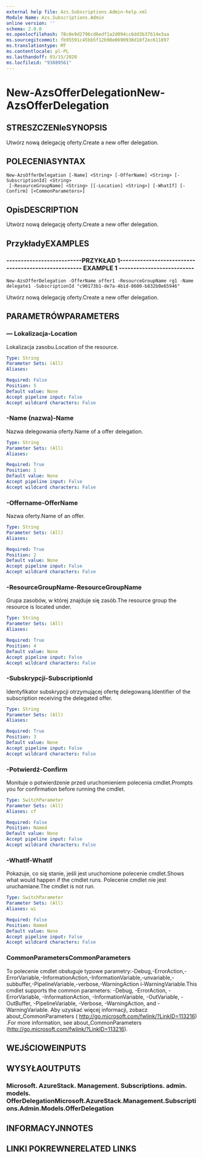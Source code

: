 ```yaml
---
external help file: Azs.Subscriptions.Admin-help.xml
Module Name: Azs.Subscriptions.Admin
online version: ''
schema: 2.0.0
ms.openlocfilehash: 78c0e9d2796cd6edf1a2d094cc6dd3b37614e3aa
ms.sourcegitcommit: fb95591c45bb5f12b98e0690938d18f2ec611897
ms.translationtype: MT
ms.contentlocale: pl-PL
ms.lasthandoff: 03/15/2020
ms.locfileid: "93889561"
---
```

# <span data-ttu-id="a1c39-101">New-AzsOfferDelegation</span><span class="sxs-lookup"><span data-stu-id="a1c39-101">New-AzsOfferDelegation</span></span>

## <span data-ttu-id="a1c39-102">STRESZCZENIe</span><span class="sxs-lookup"><span data-stu-id="a1c39-102">SYNOPSIS</span></span>
<span data-ttu-id="a1c39-103">Utwórz nową delegację oferty.</span><span class="sxs-lookup"><span data-stu-id="a1c39-103">Create a new offer delegation.</span></span>

## <span data-ttu-id="a1c39-104">POLECENIA</span><span class="sxs-lookup"><span data-stu-id="a1c39-104">SYNTAX</span></span>

```
New-AzsOfferDelegation [-Name] <String> [-OfferName] <String> [-SubscriptionId] <String>
 [-ResourceGroupName] <String> [[-Location] <String>] [-WhatIf] [-Confirm] [<CommonParameters>]
```

## <span data-ttu-id="a1c39-105">Opis</span><span class="sxs-lookup"><span data-stu-id="a1c39-105">DESCRIPTION</span></span>
<span data-ttu-id="a1c39-106">Utwórz nową delegację oferty.</span><span class="sxs-lookup"><span data-stu-id="a1c39-106">Create a new offer delegation.</span></span>

## <span data-ttu-id="a1c39-107">Przykłady</span><span class="sxs-lookup"><span data-stu-id="a1c39-107">EXAMPLES</span></span>

### <span data-ttu-id="a1c39-108">--------------------------PRZYKŁAD 1--------------------------</span><span class="sxs-lookup"><span data-stu-id="a1c39-108">-------------------------- EXAMPLE 1 --------------------------</span></span>
```
New-AzsOfferDelegation -OfferName offer1 -ResourceGroupName rg1 -Name delegate1 -SubscriptionId "c90173b1-de7a-4b1d-8600-b832b0e65946"
```

<span data-ttu-id="a1c39-109">Utwórz nową delegację oferty.</span><span class="sxs-lookup"><span data-stu-id="a1c39-109">Create a new offer delegation.</span></span>

## <span data-ttu-id="a1c39-110">PARAMETRÓW</span><span class="sxs-lookup"><span data-stu-id="a1c39-110">PARAMETERS</span></span>

### <span data-ttu-id="a1c39-111">— Lokalizacja</span><span class="sxs-lookup"><span data-stu-id="a1c39-111">-Location</span></span>
<span data-ttu-id="a1c39-112">Lokalizacja zasobu.</span><span class="sxs-lookup"><span data-stu-id="a1c39-112">Location of the resource.</span></span>

```yaml
Type: String
Parameter Sets: (All)
Aliases: 

Required: False
Position: 5
Default value: None
Accept pipeline input: False
Accept wildcard characters: False
```

### <span data-ttu-id="a1c39-113">-Name (nazwa)</span><span class="sxs-lookup"><span data-stu-id="a1c39-113">-Name</span></span>
<span data-ttu-id="a1c39-114">Nazwa delegowania oferty.</span><span class="sxs-lookup"><span data-stu-id="a1c39-114">Name of a offer delegation.</span></span>

```yaml
Type: String
Parameter Sets: (All)
Aliases: 

Required: True
Position: 1
Default value: None
Accept pipeline input: False
Accept wildcard characters: False
```

### <span data-ttu-id="a1c39-115">-Offername</span><span class="sxs-lookup"><span data-stu-id="a1c39-115">-OfferName</span></span>
<span data-ttu-id="a1c39-116">Nazwa oferty.</span><span class="sxs-lookup"><span data-stu-id="a1c39-116">Name of an offer.</span></span>

```yaml
Type: String
Parameter Sets: (All)
Aliases: 

Required: True
Position: 2
Default value: None
Accept pipeline input: False
Accept wildcard characters: False
```

### <span data-ttu-id="a1c39-117">-ResourceGroupName</span><span class="sxs-lookup"><span data-stu-id="a1c39-117">-ResourceGroupName</span></span>
<span data-ttu-id="a1c39-118">Grupa zasobów, w której znajduje się zasób.</span><span class="sxs-lookup"><span data-stu-id="a1c39-118">The resource group the resource is located under.</span></span>

```yaml
Type: String
Parameter Sets: (All)
Aliases: 

Required: True
Position: 4
Default value: None
Accept pipeline input: False
Accept wildcard characters: False
```

### <span data-ttu-id="a1c39-119">-Subskrypcji</span><span class="sxs-lookup"><span data-stu-id="a1c39-119">-SubscriptionId</span></span>
<span data-ttu-id="a1c39-120">Identyfikator subskrypcji otrzymującej ofertę delegowaną.</span><span class="sxs-lookup"><span data-stu-id="a1c39-120">Identifier of the subscription receiving the delegated offer.</span></span>

```yaml
Type: String
Parameter Sets: (All)
Aliases: 

Required: True
Position: 3
Default value: None
Accept pipeline input: False
Accept wildcard characters: False
```

### <span data-ttu-id="a1c39-121">-Potwierdź</span><span class="sxs-lookup"><span data-stu-id="a1c39-121">-Confirm</span></span>
<span data-ttu-id="a1c39-122">Monituje o potwierdzenie przed uruchomieniem polecenia cmdlet.</span><span class="sxs-lookup"><span data-stu-id="a1c39-122">Prompts you for confirmation before running the cmdlet.</span></span>

```yaml
Type: SwitchParameter
Parameter Sets: (All)
Aliases: cf

Required: False
Position: Named
Default value: None
Accept pipeline input: False
Accept wildcard characters: False
```

### <span data-ttu-id="a1c39-123">-WhatIf</span><span class="sxs-lookup"><span data-stu-id="a1c39-123">-WhatIf</span></span>
<span data-ttu-id="a1c39-124">Pokazuje, co się stanie, jeśli jest uruchomione polecenie cmdlet.</span><span class="sxs-lookup"><span data-stu-id="a1c39-124">Shows what would happen if the cmdlet runs.</span></span>
<span data-ttu-id="a1c39-125">Polecenie cmdlet nie jest uruchamiane.</span><span class="sxs-lookup"><span data-stu-id="a1c39-125">The cmdlet is not run.</span></span>

```yaml
Type: SwitchParameter
Parameter Sets: (All)
Aliases: wi

Required: False
Position: Named
Default value: None
Accept pipeline input: False
Accept wildcard characters: False
```

### <span data-ttu-id="a1c39-126">CommonParameters</span><span class="sxs-lookup"><span data-stu-id="a1c39-126">CommonParameters</span></span>
<span data-ttu-id="a1c39-127">To polecenie cmdlet obsługuje typowe parametry:-Debug,-ErrorAction,-ErrorVariable,-InformationAction,-InformationVariable,-unvariable,-subbuffer,-PipelineVariable,-verbose,-WarningAction i-WarningVariable.</span><span class="sxs-lookup"><span data-stu-id="a1c39-127">This cmdlet supports the common parameters: -Debug, -ErrorAction, -ErrorVariable, -InformationAction, -InformationVariable, -OutVariable, -OutBuffer, -PipelineVariable, -Verbose, -WarningAction, and -WarningVariable.</span></span> <span data-ttu-id="a1c39-128">Aby uzyskać więcej informacji, zobacz about_CommonParameters ( http://go.microsoft.com/fwlink/?LinkID=113216) .</span><span class="sxs-lookup"><span data-stu-id="a1c39-128">For more information, see about_CommonParameters (http://go.microsoft.com/fwlink/?LinkID=113216).</span></span>

## <span data-ttu-id="a1c39-129">WEJŚCIOWE</span><span class="sxs-lookup"><span data-stu-id="a1c39-129">INPUTS</span></span>

## <span data-ttu-id="a1c39-130">WYSYŁA</span><span class="sxs-lookup"><span data-stu-id="a1c39-130">OUTPUTS</span></span>

### <span data-ttu-id="a1c39-131">Microsoft. AzureStack. Management. Subscriptions. admin. models. OfferDelegation</span><span class="sxs-lookup"><span data-stu-id="a1c39-131">Microsoft.AzureStack.Management.Subscriptions.Admin.Models.OfferDelegation</span></span>

## <span data-ttu-id="a1c39-132">INFORMACYJN</span><span class="sxs-lookup"><span data-stu-id="a1c39-132">NOTES</span></span>

## <span data-ttu-id="a1c39-133">LINKI POKREWNE</span><span class="sxs-lookup"><span data-stu-id="a1c39-133">RELATED LINKS</span></span>

